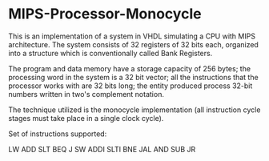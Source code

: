 # MIPS-Processor-Monocycle

This is an implementation of a system in VHDL simulating a CPU with MIPS architecture.
The system consists of 32 registers of 32 bits each, organized into a structure which is conventionally called Bank Registers.

The program and data memory have a storage capacity of 256 bytes; the processing word in the system is a 32 bit vector; all the instructions that the processor works with are 32 bits long; the entity produced process 32-bit numbers written in two's complement notation.

The technique utilized is the monocycle implementation (all instruction cycle stages must take place in a single clock cycle).

Set of instructions supported:

LW    ADD    SLT   BEQ   J
SW    ADDI   SLTI  BNE   JAL
AND   SUB                JR
